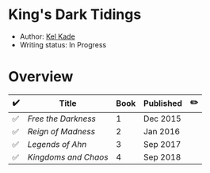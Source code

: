 # King's Dark Tidings

- Author: [Kel Kade](/authors.md#kel-kade)
- Writing status: In Progress

# Overview

| ✔️ | Title | Book | Published | ✏️ |
| - | - | - | - | - |
| ✅ | _Free the Darkness_ | 1 | Dec 2015 | |
| ✅ | _Reign of Madness_ | 2 | Jan 2016 | |
| ✅ | _Legends of Ahn_ | 3 | Sep 2017 | |
| ✅ | _Kingdoms and Chaos_ | 4 | Sep 2018 | |
